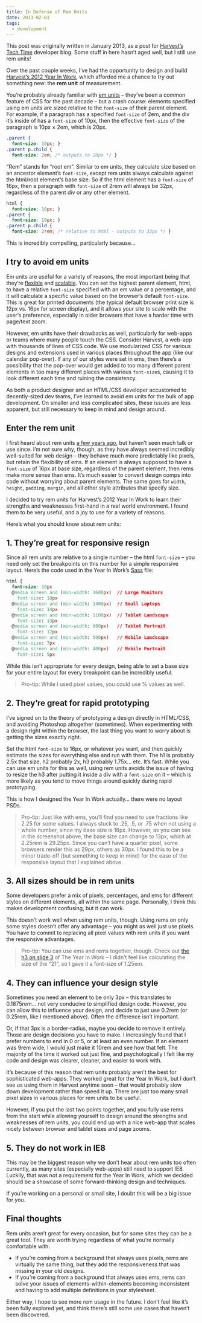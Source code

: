```yaml
---
title: In Defense of Rem Units
date: 2013-02-01
tags:
  - development
---
```


<aside>

This post was originally written in January 2013, as a post for [Harvest’s Tech Time](http://techtime.getharvest.com/blog/in-defense-of-rem-units) developer blog. Some stuff in here hasn’t aged well, but I still use rem units!

</aside>

Over the past couple weeks, I’ve had the opportunity to design and build [Harvest’s 2012 Year In Work](http://getharvest.com/2012-year-in-work?utm_source=techtime), which afforded me a chance to try out something new: the **rem unit** of measurement.

You’re probably already familiar with [em units](http://www.w3.org/TR/css3-values/#em-unit) – they’ve been a common feature of CSS for the past decade – but a crash course: elements specified using em units are sized relative to the `font-size` of their parent element. For example, if a paragraph has a specified `font-size`
of 2em, and the div it’s inside of has a `font-size` of 10px, then the effective `font-size` of the paragraph is 10px × 2em, which is 20px.

```css
.parent {
  font-size: 10px; }
.parent p.child {
  font-size: 2em; /* outputs to 20px */ }
```

“Rem” stands for “root em”. Similar to em units, they calculate size based on an ancestor element’s `font-size`, except rem units always calculate against the html/root element’s base size. So if the html element has a `font-size` of 16px, then a paragraph with `font-size` of 2rem will always be 32px, regardless of the parent div or any other element.

```css
html {
  font-size: 16px; }
.parent {
  font-size: 10px; }
.parent p.child {
  font-size: 2rem; /* relative to html - outputs to 32px */ }
```

This is incredibly compelling, particularly because…


## I try to avoid em units

Em units are useful for a variety of reasons, the most important being that they’re [flexible](http://trentwalton.com/2013/01/07/flexible-foundations/) and [scalable](http://blog.cloudfour.com/the-ems-have-it-proportional-media-queries-ftw/). You can set the highest parent element, html, to have a relative `font-size` specified with an em value or a percentage, and it will calculate a specific value based on the browser’s default `font-size`. This is great for printed documents (the typical default browser print size is 12px vs. 16px for screen display), and it allows your site to scale with the user’s preference, especially in older browsers that have a harder time with page/text zoom.

However, em units have their drawbacks as well, particularly for web-apps or teams where many people touch the CSS. Consider Harvest, a web-app with thousands of lines of CSS code. We use modularized CSS for various designs and extensions used in various places throughout the app (like our calendar pop-over). If any of our styles were set in ems, then there’s a possibility that the pop-over would get added to too many different parent elements in too many different places with various `font-size`s, causing it to look different each time and ruining the consistency.

As both a product designer and an HTML/CSS developer accustomed to decently-sized dev teams, I’ve learned to avoid em units for the bulk of app development. On smaller and less complicated sites, these issues are less apparent, but still necessary to keep in mind and design around.


## Enter the rem unit

I first heard about rem units [a few years ago](http://snook.ca/archives/html_and_css/font-size-with-rem), but haven’t seen much talk or use since. I’m not sure why, though, as they have always seemed incredibly well-suited for web design – they behave much more predictably like pixels, but retain the flexibility of ems. If an element is always supposed to have a `font-size` of 16px at base size, regardless of the parent element, then rems make more sense than ems. It’s much easier to convert design comps into code without worrying about parent elements. The same goes for `width`, `height`, `padding`, `margin`, and all other style attributes that specify size.

I decided to try rem units for Harvest’s 2012 Year In Work to learn their strengths and weaknesses first-hand in a real world environment. I found them to be very useful, and a joy to use for a variety of reasons.

Here’s what you should know about rem units:


## 1. They’re great for responsive resign

Since all rem units are relative to a single number – the html `font-size` – you need only set the breakpoints on this number for a simple responsive layout. Here’s the code used in the Year In Work’s [Sass](http://sass-lang.com/) file:

```css
html {
  font-size: 16px
  @media screen and (min-width: 1600px)  // Large Monitors
    font-size: 18px
  @media screen and (min-width: 1400px)  // Small Laptops
    font-size: 14px
  @media screen and (min-width: 1100px)  // Tablet Landscape
    font-size: 13px
  @media screen and (min-width: 800px)   // Tablet Portrait
    font-size: 12px
  @media screen and (min-width: 500px)   // Mobile Landscape
    font-size: 7px
  @media screen and (min-width: 400px)   // Mobile Portrait
    font-size: 5px
```

While this isn’t appropriate for every design, being able to set a base size for your entire layout for every breakpoint can be incredibly useful.

> Pro-tip: While I used pixel values, you could use % values as well.


## 2. They’re great for rapid prototyping

I’ve signed on to the theory of prototyping a design directly in HTML/CSS, and avoiding Photoshop altogether (sometimes). When experimenting with a design right within the browser, the last thing you want to worry about is getting the sizes exactly right.

Set the html `font-size` to 16px, or whatever you want, and then quickly estimate the sizes for everything else and run with them. The h1 is probably 2.5x that size, h2 probably 2x, h3 probably 1.75x… etc. It’s fast. While you can use em units for this as well, using rem units avoids the issue of having to resize the h3 after putting it inside a div with a `font-size` on it – which is more likely as you tend to move things around quickly during rapid prototyping.

This is how I designed the Year In Work actually… there were no layout PSDs.

> Pro-tip: Just like with ems, you’ll find you need to use
> fractions like 2.25 for some values. I always stuck to .25, .5, or .75
> when not using a whole number, since my base size is 16px. However, as
> you can see in the screenshot above, the base size can change to 13px,
> which at 2.25rem is 29.25px. Since you can’t have a quarter pixel,
> some browsers render this as 29px, others as 30px. I found this to be
> a minor trade-off (but something to keep in mind) for the ease of the
> responsive layout that I explained above.


## 3. All sizes should be in rem units

Some developers prefer a mix of pixels, percentages, and ems for different styles on different elements, all within the same page. Personally, I think this makes development confusing, but it can work.

This doesn’t work well when using rem units, though. Using rems on only some styles doesn’t offer any advantage – you might as well just use pixels. You have to commit to replacing all pixel values with rem units if you want the responsive advantages.

> Pro-tip: You can use ems and rems together, though. Check out
> [the h3 on slide 3](http://cl.ly/image/2R0j181Y3W3r) of The Year In
> Work – I didn’t feel like calculating the size of the “21”, so I gave
> it a font-size of 1.25em.


## 4. They can influence your design style

Sometimes you need an element to be only 3px – this translates to 0.1875rem… not very conducive to simplified design code. However, you can allow this to influence your design, and decide to just use 0.2rem (or 0.25rem, like I mentioned above). Often the difference isn’t important.

Or, if that 3px is a border-radius, maybe you decide to remove it entirely. Those are design decisions you have to make. I increasingly found that I prefer numbers to end in 0 or 5, or at least an even number. If an element was 9rem wide, I would just make it 10rem and see how that felt. The majority of the time it worked out just fine, and psychologically I felt like my code and design was clearer, cleaner, and easier to work with.

It’s because of this reason that rem units probably aren’t the best for sophisticated web-apps. They worked great for the Year In Work, but I don’t see us using them in Harvest anytime soon – that would probably slow down development rather than speed it up. There are just too many small pixel sizes in various places for rem units to be useful.

However, if you put the last two points together, and you fully use rems from the start while allowing yourself to design around the strengths and weaknesses of rem units, you could end up with a nice web-app that scales nicely between browser and tablet sizes and page zooms.


## 5. They do not work in IE8

This may be the biggest reason why we don’t hear about rem units too often currently, as many sites (especially web-apps) still need to support IE8. Luckily, that was not a requirement for the Year In Work, which we decided should be a showcase of some forward-thinking design and techniques.

If you’re working on a personal or small site, I doubt this will be a big issue for you.


## Final thoughts

Rem units aren’t great for every occasion, but for some sites they can be a great tool. They are worth trying regardless of what you’re normally comfortable with:

* If you’re coming from a background that always uses pixels, rems are virtually the same thing, but they add the responsiveness that was missing in your old designs.
* If you’re coming from a background that always uses ems, rems can solve your issues of elements-within-elements becoming inconsistent and having to add multiple definitions in your stylesheet.

Either way, I hope to see more rem usage in the future. I don’t feel like it’s been fully explored yet, and think there’s still some use cases that haven’t been discovered.

